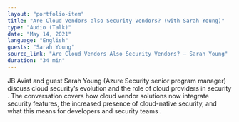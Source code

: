 ```yaml
---
layout: "portfolio-item"
title: "Are Cloud Vendors also Security Vendors? (with Sarah Young)"
type: "Audio (Talk)"
date: "May 14, 2021"
language: "English"
guests: "Sarah Young"
source_link: "Are Cloud Vendors Also Security Vendors? – Sarah Young"
duration: "34 min"
---
```


JB Aviat and guest Sarah Young (Azure Security senior program manager) discuss cloud security’s evolution and the role of cloud providers in security . The conversation covers how cloud vendor solutions now integrate security features, the increased presence of cloud-native security, and what this means for developers and security teams .
